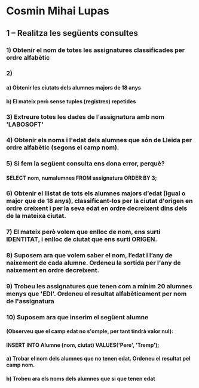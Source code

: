 # Cosmin Mihai Lupas

## 1 – Realitza les següents consultes

### 1) Obtenir el nom de totes les assignatures classificades per ordre alfabètic

### 2) 
   #### a) Obtenir les ciutats dels alumnes majors de 18 anys
   #### b) El mateix però sense tuples (registres) repetides
   
### 3) Extreure totes les dades de l'assignatura amb nom 'LABOSOFT'

### 4) Obtenir els noms i l'edat dels alumnes que són de Lleida per ordre alfabètic (segons el camp nom).

### 5) Si fem la següent consulta ens dona error, perquè?
   #### SELECT nom, numalumnes FROM assignatura ORDER BY 3;
   
### 6) Obtenir el llistat de tots els alumnes majors d’edat (igual o major que de 18 anys), classificant-los per la ciutat d'origen en ordre creixent i per la seva edat en ordre decreixent dins dels de la mateixa ciutat.

### 7) El mateix però volem que enlloc de nom, ens surti IDENTITAT, i enlloc de ciutat que ens surti ORIGEN.

### 8) Suposem ara que volem saber el nom, l’edat i l’any de naixement de cada alumne. Ordeneu la sortida per l'any de naixement en ordre decreixent.

### 9) Trobeu les assignatures que tenen com a mínim 20 alumnes menys que 'EDI'. Ordeneu el resultat alfabèticament per nom de l'assignatura

### 10) Suposem ara que inserim el següent alumne 
#### (Observeu que el camp edat no s'omple, per tant tindrà valor nul):
#### INSERT INTO Alumne (nom, ciutat) VALUES('Pere', 'Tremp');
#### a) Trobar el nom dels alumnes que no tenen edat. Ordeneu el resultat pel camp nom.
#### b) Trobeu ara els noms dels alumnes que si que tenen edat
